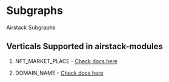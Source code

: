 # Subgraphs
Airstack Subgraphs

## Verticals Supported in airstack-modules
1. NFT_MARKET_PLACE - [Check docs here](https://github.com/Airstack-xyz/Subgraphs/blob/ens-airstack-module-refactor/airstack-modules/modules/airstack/nft-marketplace/Readme.md)

2. DOMAIN_NAME - [Check docs here](https://github.com/Airstack-xyz/Subgraphs/blob/ens-airstack-module-refactor/airstack-modules/modules/airstack/domain-name/Readme.md)